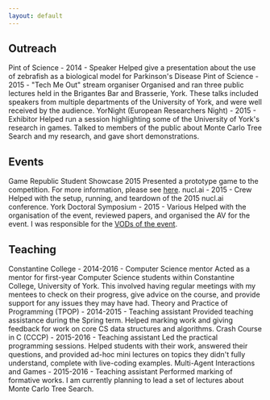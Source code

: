 ```yaml
---
layout: default
---
```


## Outreach

<span class="outreach info">
	<span class="title">Pint of Science</span> - 
	<span class="year">2014</span> - 
	<span class="role">Speaker</span>
	<span class="descr">Helped give a presentation about the use of zebrafish as a biological model for Parkinson's Disease</span>
</span>

<span class="outreach info">
	<span class="title">Pint of Science</span> - 
	<span class="year">2015</span> - 
	<span class="role">"Tech Me Out" stream organiser</span>
	<span class="descr">Organised and ran three public lectures held in the Brigantes Bar and Brasserie, York. These talks included speakers from multiple departments of the University of York, and were well received by the audience.</span>
</span>

<span class="outreach info">
	<span class="title">YorNight (European Researchers Night)</span> -
	<span class="year">2015</span> -
	<span class="role">Exhibitor</span>
	<span class="descr">Helped run a session highlighting some of the University of York's research in games. Talked to members of the public about Monte Carlo Tree Search and my research, and gave short demonstrations.</span>
</span>

## Events

<span class="events info">
	<span class="title">Game Republic Student Showcase</span>
	<span class="year">2015</span>
	<span class="descr">Presented a prototype game to the competition. For more information, please see <a href="http://www.bedder.co.uk/games/">here</a>.</span>
</span>

<span class="events info">
	<span class="title">nucl.ai</span> -
	<span class="year">2015</span> -
	<span class="role">Crew</span>
	<span class="descr">Helped with the setup, running, and teardown of the 2015 nucl.ai conference.</span>
</span>

<span class="events info">
	<span class="title">York Doctoral Symposium</span> -
	<span class="year">2015</span> -
	<span class="role">Various</span>
	<span class="descr">Helped with the organisation of the event, reviewed papers, and organised the AV for the event. I was responsible for the <a href="https://www.youtube.com/channel/UCCvp6ZfzPkcK9qXAT6NrhbA/videos">VODs of the event</a>.</span>
</span>

## Teaching

<span class="teching info">
	<span class="title">Constantine College</span> - 
	<span class="year">2014-2016</span> - 
	<span class="role">Computer Science mentor</span>
	<span class="descr">Acted as a mentor for first-year Computer Science students within Constantine College, University of York. This involved having regular meetings with my mentees to check on their progress, give advice on the course, and provide support for any issues they may have had.</span>
</span>

<span class="teaching info">
	<span class="title">Theory and Practice of Programming (TPOP)</span> -
	<span class="year">2014-2015</span> -
	<span class="role">Teaching assistant</span>
	<span class="descr">Provided teaching assistance during the Spring term. Helped marking work and giving feedback for work on core CS data structures and algorithms.</span>
</span>

<span class="teaching info">
	<span class="title">Crash Course in C (CCCP)</span> -
	<span class="year">2015-2016</span> -
	<span class="role">Teaching assistant</span>
	<span class="descr">Led the practical programming sessions. Helped students with their work, answered their questions, and provided ad-hoc mini lectures on topics they didn't fully understand, complete with live-coding examples.</span>
</span>

<span class="teching info">
	<span class="title">Multi-Agent Interactions and Games</span> -
	<span class="year">2015-2016</span> -
	<span class="role">Teaching assistant</span>
	<span class="descr">Performed marking of formative works. I am currently planning to lead a set of lectures about Monte Carlo Tree Search.</span>
</span>
